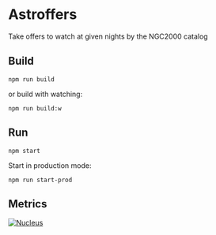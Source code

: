 # Astroffers
Take offers to watch at given nights by the NGC2000 catalog

## Build

```
npm run build
```

or build with watching:

```
npm run build:w
```

## Run

```
npm start
```

Start in production mode:

```
npm run start-prod
```

## Metrics

[![Nucleus](https://nucleus.sh/banner_small.png)](https://nucleus.sh/)
